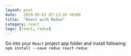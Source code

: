 ```yaml
---
layout: post
date:   2019-05-01 07:13:26 +0200
title:  "React with Redux"
category: react
tags: [react, redux]
---
```


Go into your `React` project app folder and install following: <br />
`npm install --save redux react-redux`
